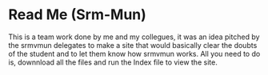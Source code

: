 # Read Me (Srm-Mun)
This is a team work done by me and my collegues, it was an idea pitched by the srmvmun delegates to make a site that would basically clear the doubts of the student and to let them know how srmvmun works.
All you need to do is, downnload all the files and run the Index file to view the site.
